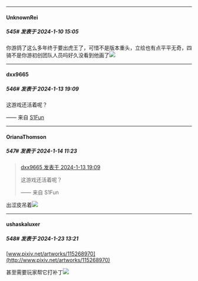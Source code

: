 
*****

####  UnknownRei  
##### 545#       发表于 2024-1-10 15:05

你游鸽了这么多年终于要出虎王了，可惜不是版本重头，立绘也有点平平无奇，四骑不是你游初创团队人员吗好久没看到他画了<img src="https://static.saraba1st.com/image/smiley/face2017/125.png" referrerpolicy="no-referrer">

*****

####  dxx9665  
##### 546#       发表于 2024-1-13 19:09

这游戏还活着呢？

—— 来自 [S1Fun](https://s1fun.koalcat.com)


*****

####  OrianaThomson  
##### 547#       发表于 2024-1-14 11:23

<blockquote><a href="httphttps://bbs.saraba1st.com/2b/forum.php?mod=redirect&amp;goto=findpost&amp;pid=63638827&amp;ptid=1861554" target="_blank">dxx9665 发表于 2024-1-13 19:09</a>

这游戏还活着呢？

—— 来自 S1Fun</blockquote>
出涩皮吊着<img src="https://static.saraba1st.com/image/smiley/face2017/067.png" referrerpolicy="no-referrer">

*****

####  ushaskaluxer  
##### 548#       发表于 2024-1-23 13:21

[www.pixiv.net/artworks/115268970](http://www.pixiv.net/artworks/115268970)

甚至需要玩家帮它打补丁<img src="https://static.saraba1st.com/image/smiley/face2017/067.png" referrerpolicy="no-referrer">

